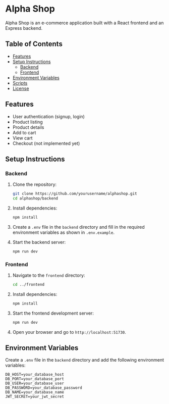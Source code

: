 # Alpha Shop

Alpha Shop is an e-commerce application built with a React frontend and an Express backend.

## Table of Contents

- [Features](#features)
- [Setup Instructions](#setup-instructions)
  - [Backend](#backend)
  - [Frontend](#frontend)
- [Environment Variables](#environment-variables)
- [Scripts](#scripts)
- [License](#license)

## Features

- User authentication (signup, login)
- Product listing
- Product details
- Add to cart
- View cart
- Checkout (not implemented yet)

## Setup Instructions

### Backend

1. Clone the repository:
    ```sh
    git clone https://github.com/yourusername/alphashop.git
    cd alphashop/backend
    ```

2. Install dependencies:
    ```sh
    npm install
    ```

3. Create a `.env` file in the `backend` directory and fill in the required environment variables as shown in `.env.example`.

4. Start the backend server:
    ```sh
    npm run dev
    ```

### Frontend

1. Navigate to the `frontend` directory:
    ```sh
    cd ../frontend
    ```

2. Install dependencies:
    ```sh
    npm install
    ```

3. Start the frontend development server:
    ```sh
    npm run dev
    ```

4. Open your browser and go to `http://localhost:51730`.

## Environment Variables

Create a `.env` file in the `backend` directory and add the following environment variables:

```env
DB_HOST=your_database_host
DB_PORT=your_database_port
DB_USER=your_database_user
DB_PASSWORD=your_database_password
DB_NAME=your_database_name
JWT_SECRET=your_jwt_secret